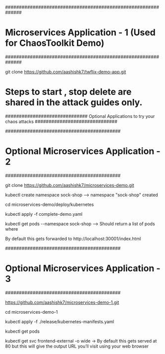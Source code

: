 ##############################################################
# Microservices Application - 1 (Used for ChaosToolkit Demo) #
##############################################################

git clone https://github.com/aashishk7/twflix-demo-app.git

# Steps to start , stop delete are shared in the attack guides only.


############################## Optional Applications to try your chaos attacks ##############################


##########################################
# Optional Microservices Application - 2 #
##########################################

git clone https://github.com/aashishk7/microservices-demo.git

kubectl create namespace sock-shop --> namespace "sock-shop" created

cd microservices-demo/deploy/kubernetes

kubectl apply -f complete-demo.yaml

kubectl get pods --namespace sock-shop --> Should return a list of pods where

By default this gets forwarded to http://localhost:30001/index.html


##########################################
# Optional Microservices Application - 3 #
##########################################

https://github.com/aashishk7/microservices-demo-1.git

cd microservices-demo-1

kubectl apply -f ./release/kubernetes-manifests.yaml

kubectl get pods

kubectl get svc frontend-external -o wide -> By default this gets served at 80 but this will give the output URL you’ll visit using your web browser